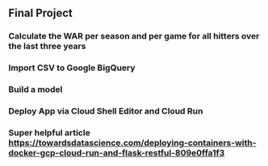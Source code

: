 ## Final Project
### Calculate the WAR per season and per game for all hitters over the last three years
### Import CSV to Google BigQuery

### Build a model
### Deploy App via Cloud Shell Editor and Cloud Run
### Super helpful article https://towardsdatascience.com/deploying-containers-with-docker-gcp-cloud-run-and-flask-restful-809e0ffa1f3

